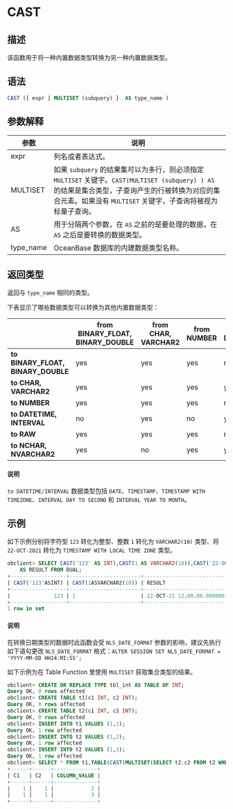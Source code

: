 # CAST

## 描述

该函数用于将一种内置数据类型转换为另一种内置数据类型。

## 语法

```sql
CAST ({ expr | MULTISET (subquery) }  AS type_name )
```

## 参数解释

|    参数     |                       说明                       |
|-----------|------------------------------------------------|
| expr      | 列名或者表达式。                                       |
| MULTISET  | 如果 `subquery` 的结果集可以为多行，则必须指定 `MULTISET` 关键字。`CAST(MULTISET (subquery) ) AS` 的结果是集合类型，子查询产生的行被转换为对应的集合元素。如果没有 `MULTISET` 关键字，子查询将被视为标量子查询。|
| AS        | 用于分隔两个参数，在 `AS` 之前的是要处理的数据，在 `AS` 之后是要转换的数据类型。 |
| type_name | OceanBase 数据库的内建数据类型名称。                        |

## 返回类型

返回与 `type_name` 相同的类型。

下表显示了哪些数据类型可以转换为其他内置数据类型：

|                                    | **from BINARY_FLOAT, BINARY_DOUBLE** | **from CHAR, VARCHAR2** | **from NUMBER** | **from DATETIME/INTERVAL** | **from RAW** | **from NCHAR, NVARCHAR2** |
|------------------------------------|--------------------------------------|-------------------------|-----------------|----------------------------|--------------|---------------------------|
| **to BINARY_FLOAT, BINARY_DOUBLE** | yes                                  | yes                     | yes             | no                         | no           | yes                       |
| **to CHAR, VARCHAR2**              | yes                                  | yes                     | yes             | yes                        | yes          | no                        |
| **to NUMBER**                      | yes                                  | yes                     | yes             | no                         | no           | yes                       |
| **to DATETIME, INTERVAL**          | no                                   | yes                     | no              | yes                        | no           | no                        |
| **to RAW**                         | yes                                  | yes                     | yes             | no                         | yes          | no                        |
| **to NCHAR, NVARCHAR2**            | yes                                  | no                      | yes             | yes                        | yes          | yes                       |

  <main id="notice" type='explain'>
    <h4>说明</h4>
    <p><code>to DATETIME/INTERVAL</code> 数据类型包括 <code>DATE</code>、<code>TIMESTAMP</code>、<code>TIMESTAMP WITH TIMEZONE</code>、<code>INTERVAL DAY TO SECOND</code> 和 <code>INTERVAL YEAR TO MONTH</code>。</p>
  </main>

## 示例

如下示例分别将字符型 `123` 转化为整型、整数 `1` 转化为 `VARCHAR2(10)` 类型、将 `22-OCT-2021` 转化为 `TIMESTAMP WITH LOCAL TIME ZONE` 类型。

```sql
obclient> SELECT CAST('123' AS INT),CAST(1 AS VARCHAR2(10)),CAST('22-OCT-2021' AS TIMESTAMP WITH LOCAL TIME ZONE)
    AS RESULT FROM DUAL;
+------------------+-----------------------+------------------------------+
| CAST('123'ASINT) | CAST(1ASVARCHAR2(10)) | RESULT                       |
+------------------+-----------------------+------------------------------+
|              123 | 1                     | 22-OCT-21 12.00.00.000000 AM |
+------------------+-----------------------+------------------------------+
1 row in set
```

  <main id="notice" type='explain'>
    <h4>说明</h4>
    <p>在转换日期类型的数据时此函数会受 <code>NLS_DATE_FORMAT</code> 参数的影响，建议先执行如下语句更改 <code>NLS_DATE_FORMAT</code> 格式：<code>ALTER SESSION SET NLS_DATE_FORMAT = 'YYYY-MM-DD HH24:MI:SS';</code></p>
  </main>

如下示例为在 Table Function 里使用 `MULTISET` 获取集合类型的结果。

```sql
obclient> CREATE OR REPLACE TYPE tbl_int AS TABLE OF INT;
Query OK, 0 rows affected 
obclient> CREATE TABLE t1(c1 INT, c2 INT);
Query OK, 0 rows affected 
obclient> CREATE TABLE t2(c1 INT, c2 INT);
Query OK, 0 rows affected 
obclient> INSERT INTO t1 VALUES (1,1);
Query OK, 1 row affected 
obclient> INSERT INTO t2 VALUES (1,2);
Query OK, 1 row affected 
obclient> INSERT INTO t2 VALUES (1,3);
Query OK, 1 row affected 
obclient> SELECT * FROM t1,TABLE(CAST(MULTISET(SELECT t2.c2 FROM t2 WHERE t1.c1=t2.c1) AS tbl_int));
+------+------+--------------+
| C1   | C2   | COLUMN_VALUE |
+------+------+--------------+
|    1 |    1 |            2 |
|    1 |    1 |            3 |
+------+------+--------------+
```
